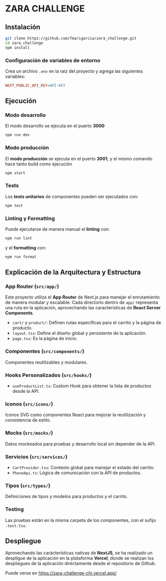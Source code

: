 # ZARA CHALLENGE

## **Instalación**

```bash
git clone https://github.com/fmarigarcia/zara_challenge.git
cd zara_challenge
npm install
```

### **Configuración de variables de entorno**

Crea un archivo `.env` en la raíz del proyecto y agrega las siguientes variables:

```ini
NEXT_PUBLIC_API_KEY=API-KEY
```

## **Ejecución**

### **Modo desarrollo**

El modo desarrollo se ejecuta en el puerto **3000**

```bash
npm run dev
```

### **Modo producción**

El **modo producción** se ejecuta en el puerto **3001**, y el mismo comando hace tanto build como ejecución

```bash
npm start
```

### **Tests**

Los **tests unitarios** de componentes pueden ser ejecutados con:

```bash
npm test
```

### **Linting y Formatting**

Puede ejecutarse de manera manual el **linting** con:

```bash
npm run lint
```

y el **formatting** con:

```bash
npm run format
```

## **Explicación de la Arquitectura y Estructura**

### **App Router (`src/app/`)**

Este proyecto utiliza el **App Router** de Next.js para manejar el enrutamiento de manera modular y escalable. Cada directorio dentro de `app/` representa una ruta en la aplicación, aprovechando las características de **React Server Components**.

- `cart/` y `product/`: Definen rutas específicas para el carrito y la página de producto.
- `layout.tsx`: Define el diseño global y persistente de la aplicación.
- `page.tsx`: Es la página de inicio.

### **Componentes (`src/components/`)**

Componentes reutilizables y modulares.

### **Hooks Personalizados (`src/hooks/`)**

- `useProductList.ts`: Custom Hook para obtener la lista de productos desde la API.

### **Iconos (`src/icons/`)**

Iconos SVG como componentes React para mejorar la reutilización y consistencia de estilo.

### **Mocks (`src/mocks/`)**

Datos mockeados para pruebas y desarrollo local sin depender de la API.

### **Servicios (`src/services/`)**

- `CartProvider.tsx`: Contexto global para manejar el estado del carrito.
- `PhoneApi.ts`: Lógica de comunicación con la API de productos.

### **Tipos (`src/types/`)**

Definiciones de tipos y modelos para productos y el carrito.

### **Testing**

Las pruebas están en la misma carpeta de los componentes, con el sufijo `.test.tsx`.

## **Despliegue**

Aprovechando las carácterísticas nativas de **NextJS**, se ha realizado un despligue de la aplicación en la plataforma **Vercel**, donde se realizan los despliegues de la aplicación diréctamente desde el repositorio de Github.

Puede verse en https://zara-challenge-chi.vercel.app/
